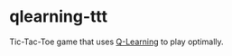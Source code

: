 # qlearning-ttt
Tic-Tac-Toe game that uses [Q-Learning](https://medium.com/emergent-future/simple-reinforcement-learning-with-tensorflow-part-0-q-learning-with-tables-and-neural-networks-d195264329d0) to play optimally.


